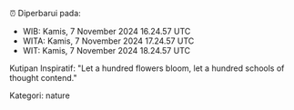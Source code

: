 ⏰ Diperbarui pada:
- WIB: Kamis, 7 November 2024 16.24.57 UTC
- WITA: Kamis, 7 November 2024 17.24.57 UTC
- WIT: Kamis, 7 November 2024 18.24.57 UTC

Kutipan Inspiratif:
"Let a hundred flowers bloom, let a hundred schools of thought contend."


Kategori: nature

